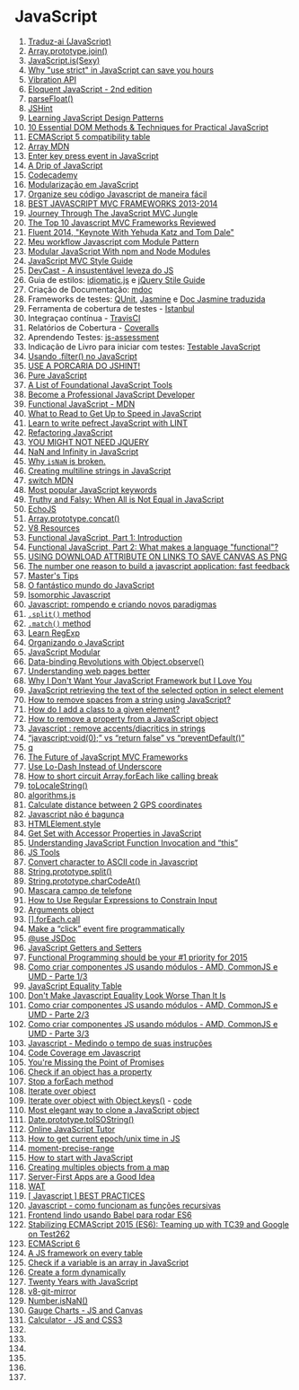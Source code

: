 # JavaScript

1. [Traduz-ai (JavaScript)](https://github.com/eoop/traduz-ai#javascript)
1. [Array.prototype.join()](https://developer.mozilla.org/en-US/docs/Web/JavaScript/Reference/Global_Objects/Array/join)
1. [JavaScript.is(Sexy)](http://javascriptissexy.com/)
1. [Why "use strict" in JavaScript can save you hours](http://www.webdesignporto.com/why-use-strict-in-javascript-can-save-you-hours/)
1. [Vibration API](http://loopinfinito.com.br/2014/02/11/vibration-api/)
1. [Eloquent JavaScript - 2nd edition](http://eloquentjavascript.net/2nd_edition/preview/)
1. [parseFloat()](https://developer.mozilla.org/en-US/docs/Web/JavaScript/Reference/Global_Objects/parseFloat)
1. [JSHint](http://www.jshint.com/)
1. [Learning JavaScript Design Patterns](http://addyosmani.com/resources/essentialjsdesignpatterns/book/)
1. [10 Essential DOM Methods & Techniques for Practical JavaScript](http://www.impressivewebs.com/10-essential-dom-methods-techniques-for-practical-javascript/)
1. [ECMAScript 5 compatibility table](http://kangax.github.io/es5-compat-table/)
1. [Array MDN](https://developer.mozilla.org/en-US/docs/Web/JavaScript/Reference/Global_Objects/Array)
1. [Enter key press event in JavaScript](http://stackoverflow.com/questions/905222/enter-key-press-event-in-javascript)
1. [A Drip of JavaScript](http://designpepper.com/a-drip-of-javascript)
1. [Codecademy](http://www.codecademy.com/tracks/javascript)
1. [Modularização em JavaScript](http://tableless.com.br/modularizacao-em-javascript)
1. [Organize seu código Javascript de maneira fácil](http://blog.caelum.com.br/organize-seu-codigo-javascript-de-maneira-facil/)
1. [BEST JAVASCRIPT MVC FRAMEWORKS 2013-2014](http://jonathanmh.com/best-javascript-mvc-frameworks-2013-2014/)
1. [Journey Through The JavaScript MVC Jungle](http://coding.smashingmagazine.com/2012/07/27/journey-through-the-javascript-mvc-jungle/)
1. [The Top 10 Javascript MVC Frameworks Reviewed](http://codebrief.com/2012/01/the-top-10-javascript-mvc-frameworks-reviewed/)
1. [Fluent 2014, "Keynote With Yehuda Katz and Tom Dale"](https://www.youtube.com/watch?v=jScLjUlLTLI)
1. [Meu workflow Javascript com Module Pattern](http://blog.da2k.com.br/2014/03/18/meu-workflow-javascript-com-module-pattern/)
1. [Modular JavaScript With npm and Node Modules](http://vimeo.com/89258863)
1. [JavaScript MVC Style Guide](http://blog.sourcing.io/mvc-style-guide)
1. [DevCast - A insustentável leveza do JS](https://www.youtube.com/watch?v=JBKrWHSGGec&feature=youtu.be)
 1. Guia de estilos: [idiomatic.js]() e [jQuery Stile Guide](https://contribute.jquery.org/style-guide/js/)
 1. Criação de Documentação: [mdoc](https://github.com/millermedeiros/mdoc)
 1. Frameworks de testes: [QUnit](https://qunitjs.com/), [Jasmine](http://jasmine.github.io/2.0/introduction.html) e [Doc Jasmine traduzida](http://cerebrobr.github.io/jasmine-br-docs/)
 1. Ferramenta de cobertura de testes - [Istanbul](http://gotwarlost.github.io/istanbul/)
 1. Integraçao contínua - [TravisCI](https://travis-ci.org/)
 1. Relatórios de Cobertura - [Coveralls](https://coveralls.io/)
 1. Aprendendo Testes: [js-assessment](js-assessment)
 1. Indicação de Livro para iniciar com testes: [Testable JavaScript](http://shop.oreilly.com/product/0636920024699.do)
1. [Usando .filter() no JavaScript](https://gist.github.com/ericdouglas/9890024)
1. [USE A PORCARIA DO JSHINT!](http://caba.re/use-a-porcaria-do-jshint/)
1. [Pure JavaScript](http://vimeo.com/49384334)
1. [A List of Foundational JavaScript Tools](https://www.codefellows.org/blogs/complete-list-of-javascript-tools)
1. [Become a Professional JavaScript Developer](https://tutsplus.com/2013/05/become-a-professional-javascript-developer/)
1. [Functional JavaScript - MDN](https://developer.mozilla.org/en-US/docs/functional-javascript)
1. [What to Read to Get Up to Speed in JavaScript](http://blog.reybango.com/2010/12/15/what-to-read-to-get-up-to-speed-in-javascript/)
1. [Learn to write pefrect JavaScript with LINT](https://medium.com/cool-code-pal/6f0b56c6a562)
1. [Refactoring JavaScript](http://vimeo.com/44773887)
1. [YOU MIGHT NOT NEED JQUERY](http://youmightnotneedjquery.com/)
1. [NaN and Infinity in JavaScript](http://www.2ality.com/2012/02/nan-infinity.html)
1. [Why `isNaN` is broken.](https://gist.github.com/kitcambridge/1086528)
1. [Creating multiline strings in JavaScript](http://stackoverflow.com/questions/805107/creating-multiline-strings-in-javascript)
1. [switch MDN](https://developer.mozilla.org/en-US/docs/Web/JavaScript/Reference/Statements/switch)
1. [Most popular JavaScript keywords](http://ariya.ofilabs.com/2012/03/most-popular-javascript-keywords.html)
1. [Truthy and Falsy: When All is Not Equal in JavaScript](http://www.sitepoint.com/javascript-truthy-falsy/)
1. [EchoJS](http://www.echojs.com/)
1. [Array.prototype.concat()](https://developer.mozilla.org/pt-BR/docs/Web/JavaScript/Reference/Global_Objects/Array/concat)
1. [V8 Resources](http://mrale.ph/v8/resources.html#practical--optimization)
1. [Functional JavaScript, Part 1: Introduction](http://tech.pro/tutorial/1953/functional-javascript-part-1-introduction)
1. [Functional JavaScript, Part 2: What makes a language "functional"?](http://tech.pro/tutorial/2009/functional-javascript-part-2-what-makes-a-language-functional)
1. [USING DOWNLOAD ATTRIBUTE ON LINKS TO SAVE CANVAS AS PNG](http://christianheilmann.com/2014/04/22/quick-one-using-download-attribute-on-links-to-save-canvas-as-png/)
1. [The number one reason to build a javascript application: fast feedback](http://toranbillups.com/blog/archive/2014/04/27/The-number-one-reason-to-build-a-javascript-application-fast-feedback/)
1. [Master's Tips](https://www.youtube.com/watch?v=wxDBF3OOaRA)
1. [O fantástico mundo do JavaScript](https://www.youtube.com/watch?v=Zn7B-X0y5qs)
1. [Isomorphic Javascript](https://www.youtube.com/watch?v=cwu69kEb_gs)
1. [Javascript: rompendo e criando novos paradigmas](https://www.youtube.com/watch?v=iuGcH_IiM34)
1. [`.split()` method](https://developer.mozilla.org/en-US/docs/Web/JavaScript/Reference/Global_Objects/String/split)
1. [`.match()` method](https://developer.mozilla.org/en-US/docs/Web/JavaScript/Reference/Global_Objects/String/match)
1. [Learn RegExp](http://blog.ponyfoo.com/2013/05/27/learn-regular-expressions)
1. [Organizando o JavaScript](https://www.youtube.com/watch?v=x9vDemjWmZQ)
1. [JavaScript Modular](https://www.youtube.com/watch?v=HBTwzsqA3E0)
1. [Data-binding Revolutions with Object.observe()](http://www.html5rocks.com/en/tutorials/es7/observe/)
1. [Understanding web pages better](http://googlewebmastercentral.blogspot.com.br/2014/05/understanding-web-pages-better.html)
1. [Why I Don't Want Your JavaScript Framework but I Love You](http://netpoetica.com/why-i-dont-want-your-javascript-framework-but-i-love-you)
1. [JavaScript retrieving the text of the selected option in select element](http://stackoverflow.com/questions/610336/javascript-retrieving-the-text-of-the-selected-option-in-select-element)
1. [How to remove spaces from a string using JavaScript?](http://stackoverflow.com/questions/5963182/how-to-remove-spaces-from-a-string-using-javascript)
1. [How do I add a class to a given element?](http://stackoverflow.com/questions/507138/how-do-i-add-a-class-to-a-given-element)
1. [How to remove a property from a JavaScript object](http://stackoverflow.com/questions/208105/how-to-remove-a-property-from-a-javascript-object)
1. [Javascript : remove accents/diacritics in strings](http://stackoverflow.com/questions/990904/javascript-remove-accents-diacritics-in-strings)
1. [“javascript:void(0);” vs “return false” vs “preventDefault()”](http://stackoverflow.com/questions/3498492/javascriptvoid0-vs-return-false-vs-preventdefault)
1. [q](https://github.com/kriskowal/q)
1. [The Future of JavaScript MVC Frameworks](http://swannodette.github.io/2013/12/17/the-future-of-javascript-mvcs/)
1. [Use Lo-Dash Instead of Underscore](http://joefleming.net/posts/use-lodash-instead-of-underscore/)
1. [How to short circuit Array.forEach like calling break](http://stackoverflow.com/questions/2641347/how-to-short-circuit-array-foreach-like-calling-break)
1. [toLocaleString()](https://developer.mozilla.org/en-US/docs/Web/JavaScript/Reference/Global_Objects/Date/toLocaleString)
1. [algorithms.js](https://github.com/felipernb/algorithms.js)
1. [Calculate distance between 2 GPS coordinates](http://stackoverflow.com/questions/365826/calculate-distance-between-2-gps-coordinates)
1. [Javascript não é bagunça](https://medium.com/@Neocite/javascript-nao-e-bagunca-12ef745af229)
1. [HTMLElement.style](https://developer.mozilla.org/en-US/docs/Web/API/HTMLElement.style)
1. [Get Set with Accessor Properties in JavaScript](http://us6.campaign-archive1.com/?u=2cc20705b76fa66ab84a6634f&id=aa9b71565f&e=57137387d9)
1. [Understanding JavaScript Function Invocation and “this”](http://yehudakatz.com/2011/08/11/understanding-javascript-function-invocation-and-this/)
1. [JS Tools](http://lifeofjs.com/collections/tool)
1. [Convert character to ASCII code in Javascript](http://stackoverflow.com/questions/94037/convert-character-to-ascii-code-in-javascript)
1. [String.prototype.split()](https://developer.mozilla.org/en-US/docs/Web/JavaScript/Reference/Global_Objects/String/split)
1. [String.prototype.charCodeAt()](https://developer.mozilla.org/en-US/docs/Web/JavaScript/Reference/Global_Objects/String/charCodeAt)
1. [Mascara campo de telefone](http://wbruno.com.br/expressao-regular/mascara-campo-de-telefone-em-javascript-com-regex-nono-digito-telefones-sao-paulo/#header)
1. [How to Use Regular Expressions to Constrain Input](http://web.securityinnovation.com/appsec-weekly/blog/bid/61120/How-to-Use-Regular-Expressions-to-Constrain-Input)
1. [Arguments object](https://developer.mozilla.org/en-US/docs/Web/JavaScript/Reference/Functions/arguments)
1. [[].forEach.call](http://stackoverflow.com/questions/16053357/what-does-foreach-call-do-in-javascript)
1. [Make a “click” event fire programmatically](http://stackoverflow.com/questions/210643/in-javascript-can-i-make-a-click-event-fire-programmatically-for-a-file-input)
1. [@use JSDoc](http://usejsdoc.org/tags-param.html)
1. [JavaScript Getters and Setters](http://javascriptplayground.com/blog/2013/12/es5-getters-setters/)
1. [Functional Programming should be your #1 priority for 2015](https://medium.com/@jugoncalves/functional-programming-should-be-your-1-priority-for-2015-47dd4641d6b9)
1. [Como criar componentes JS usando módulos - AMD, CommonJS e UMD - Parte 1/3](http://blog.da2k.com.br/2015/01/03/como-criar-componentes-js-usando-modulos-amd-commonjs-e-umd-parte-1-3/)
1. [JavaScript Equality Table](http://dorey.github.io/JavaScript-Equality-Table/)
1. [Don't Make Javascript Equality Look Worse Than It Is](http://strilanc.com/visualization/2014/03/27/Better-JS-Equality-Table.html)
1. [Como criar componentes JS usando módulos - AMD, CommonJS e UMD - Parte 2/3](http://blog.da2k.com.br/2015/01/04/como-criar-componentes-js-usando-modulos-amd-commonjs-e-umd-parte-2-3/)
1. [Como criar componentes JS usando módulos - AMD, CommonJS e UMD - Parte 3/3](http://blog.da2k.com.br/2015/01/05/como-criar-componentes-js-usando-modulos-amd-commonjs-e-umd-parte-3-3/)
1. [Javascript - Medindo o tempo de suas instruções](http://blog.da2k.com.br/2015/01/08/javascript-medindo-o-tempo-de-suas-instrucoes/)
1. [Code Coverage em Javascript](http://blog.da2k.com.br/2015/01/07/code-coverage-em-javascript/)
1. [You're Missing the Point of Promises](https://gist.github.com/domenic/3889970)
1. [Check if an object has a property](http://stackoverflow.com/questions/135448/how-do-i-check-if-an-object-has-a-property-in-javascript)
1. [Stop a forEach method](http://stackoverflow.com/a/6260865)
1. [Iterate over object](http://stackoverflow.com/questions/921789/how-to-loop-through-javascript-object-literal-with-objects-as-members)
1. [Iterate over object with Object.keys()](http://stackoverflow.com/a/5737192) - [code](http://jsbin.com/pemezujiku/1/edit)
1. [Most elegant way to clone a JavaScript object](http://stackoverflow.com/questions/728360/most-elegant-way-to-clone-a-javascript-object)
1. [Date.prototype.toISOString()](https://developer.mozilla.org/en-US/docs/Web/JavaScript/Reference/Global_Objects/Date/toISOString)
1. [Online JavaScript Tutor](http://jstutor.herokuapp.com/#mode=display)
1. [How to get current epoch/unix time in JS](http://stackoverflow.com/questions/9575790/how-to-get-current-epoch-unix-time-in-js)
1. [moment-precise-range](https://github.com/codebox/moment-precise-range)
1. [How to start with JavaScript](http://jugoncalv.es/blog/javascript/how-to-start-with-javascript/)
1. [Creating multiples objects from a map](https://gist.github.com/ericdouglas/6816c63c9801b696ce02)
1. [Server-First Apps are a Good Idea](http://ponyfoo.com/articles/server-first-apps)
1. [WAT](https://www.destroyallsoftware.com/talks/wat)
1. [[ Javascript ] BEST PRACTICES](http://www.devbattles.com/en/sand/post-793-%5B+Javascript+%5D+BEST+PRACTICES)
1. [Javascript - como funcionam as funções recursivas](http://blog.da2k.com.br/2015/02/27/javascript-como-funcionam-as-funcoes-recursivas/)
1. [Frontend lindo usando Babel para rodar ES6](http://udgwebdev.com/frontend-lindo-usando-babel-para-rodar-es6/)
1. [Stabilizing ECMAScript 2015 (ES6): Teaming up with TC39 and Google on Test262](http://bocoup.com/weblog/stabilizing-es6')
1. [ECMAScript 6](http://rauchg.com/2015/ecmascript-6)
1. [A JS framework on every table](http://www.allenpike.com/2015/javascript-framework-fatigue)
1. [Check if a variable is an array in JavaScript](http://stackoverflow.com/questions/767486/how-do-you-check-if-a-variable-is-an-array-in-javascript)
1. [Create a form dynamically](http://stackoverflow.com/questions/6964927/how-to-create-a-form-dynamically-via-javascript)
1. [Twenty Years with JavaScript](http://zeke.sikelianos.com/posts/twenty-years-with-javascript)
1. [v8-git-mirror](https://github.com/v8/v8-git-mirror)
1. [Number.isNaN()](https://developer.mozilla.org/en-US/docs/Web/JavaScript/Reference/Global_Objects/Number/isNaN)
1. [Gauge Charts - JS and Canvas](http://thecodeplayer.com/walkthrough/make-gauge-charts-using-canvas-and-javascript)
1. [Calculator - JS and CSS3](http://thecodeplayer.com/walkthrough/javascript-css3-calculator)
1. []()
1. []()
1. []()
1. []()
1. []()
1. []()
